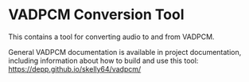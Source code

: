 # VADPCM Conversion Tool

This contains a tool for converting audio to and from VADPCM.

General VADPCM documentation is available in project documentation, including information about how to build and use this tool: https://depp.github.io/skelly64/vadpcm/
